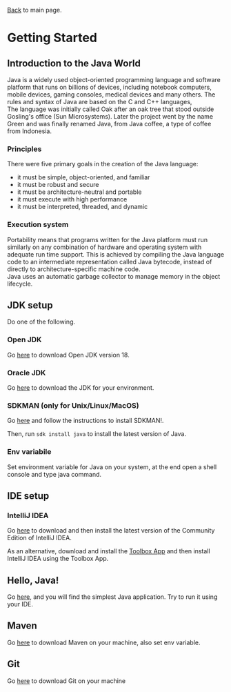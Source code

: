 [Back](../README.md) to main page.

# Getting Started

## Introduction to the Java World

Java is a widely used object-oriented programming language and software platform that runs on billions of devices, including notebook computers, mobile devices, gaming consoles, medical devices and many others. The rules and syntax of Java are based on the C and C++ languages, <br/>
The language was initially called Oak after an oak tree that stood outside Gosling's office (Sun Microsystems). Later the project went by the name Green and was finally renamed Java, from Java coffee, a type of coffee from Indonesia.<br/>

### Principles
There were five primary goals in the creation of the Java language:
 - it must be simple, object-oriented, and familiar
 - it must be robust and secure
 - it must be architecture-neutral and portable
 - it must execute with high performance
 - it must be interpreted, threaded, and dynamic

### Execution system
Portability means that programs written for the Java platform must run similarly on any combination of hardware and operating system with adequate run time support. This is achieved by compiling the Java language code to an intermediate representation called Java bytecode, instead of directly to architecture-specific machine code. <br/>
Java uses an automatic garbage collector to manage memory in the object lifecycle. <br/>

## JDK setup

Do one of the following.

### Open JDK

Go [here](https://jdk.java.net/18/) to download Open JDK version 18. 

### Oracle JDK

Go [here](https://www.oracle.com/java/technologies/downloads) to download the JDK for your environment.

### SDKMAN (only for Unix/Linux/MacOS)

Go [here](https://sdkman.io/install) and follow the instructions to install SDKMAN!.

Then, run `sdk install java` to install the latest version of Java.

### Env variabile

Set environment variable for Java on your system, at the end open a shell console and type java command.

## IDE setup

### IntelliJ IDEA

Go [here](https://www.jetbrains.com/idea) to download and then install the latest version of the Community Edition of IntelliJ IDEA.

As an alternative, download and install the [Toolbox App](https://www.jetbrains.com/toolbox-app) and then install IntelliJ IDEA using the Toolbox App.

## Hello, Java!

Go [here](src/main/java/it/bitrock/academy/HelloJava.java), and you will find the simplest Java application.
Try to run it using your IDE.

## Maven

Go [here](https://maven.apache.org/download.cgi) to download Maven on your machine, also set env variable. 

## Git

Go [here](https://git-scm.com/downloads) to download Git on your machine
